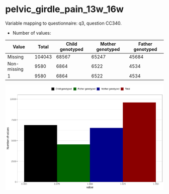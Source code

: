 # pelvic_girdle_pain_13w_16w
Variable mapping to questionnaire: q3, question CC340.
- Number of values:

| Value | Total | Child genotyped | Mother genotyped | Father genotyped |
| ----- | ----- | --------------- | ---------------- | ---------------- |
| Missing | 104043 | 68567 | 65247 | 45684 |
| Non-missing | 9580 | 6864 | 6522 | 4534 |
| 1 | 9580 | 6864 | 6522 | 4534 |



![](pelvic_girdle_pain_13w_16w_n.png)



